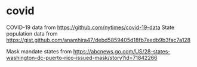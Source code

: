 # covid

COVID-19 data from https://github.com/nytimes/covid-19-data
State population data from https://gist.github.com/anamhira47/debd5859405d18fb7eedb9b3fac7a128

Mask mandate states from https://abcnews.go.com/US/28-states-washington-dc-puerto-rico-issued-mask/story?id=71842266

